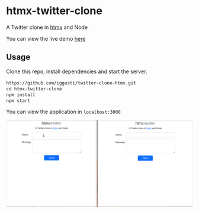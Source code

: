 # htmx-twitter-clone
A Twitter clone in [htmx](https://htmx.org) and Node

You can view the live demo [here](https://htmx-twitter.herokuapp.com)

## Usage
Clone this repo, install dependencies and start the server.
```
https://github.com/iggusti/twitter-clone-htmx.git
cd htmx-twitter-clone
npm install
npm start
```

You can view the application in `localhost:3000`


![demo gif](demo.gif)
